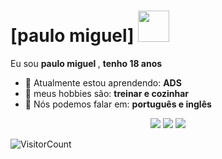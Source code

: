 # [paulo miguel] <img src="https://media.tenor.com/v_qPOJw06Q0AAAAM/flexing-flex.gif" width="50px">

Eu sou <strong>paulo miguel </strong>, <strong>tenho 18 anos </strong>  

- 🚀 Atualmente estou aprendendo: <strong>ADS </strong> 
- 💬 meus hobbies são: <strong>treinar e cozinhar </strong>
- 📣 Nós podemos falar em: <strong>português e inglês</strong>

<div align="center">

  <a href="#" alt="Gmail">
    <img src="https://img.shields.io/badge/-Gmail-FF0000?style=flat-square&labelColor=FF0000&logo=gmail&logoColor=white&link=mailtoppedroca20088@gmail.com"/></a>

  <a href="#" alt="Linkedin">
    <img src="https://img.shields.io/badge/-Linkedin-0e76a8?style=flat-square&logo=Linkedin&logoColor=white&link=LINK-DO-SEU-LINKEDIN" /></a>

  <a href="#" alt="Instagram">
    <img src="https://img.shields.io/badge/-Instagram-DF0174?style=flat-square&labelColor=DF0174&logo=instagram&logoColor=white&link=https://www.instagram.com/paulinh0_miguel/"/></a>

</div>

![VisitorCount](https://profile-counter.glitch.me/{paulo-miguel123}/count.svg)
